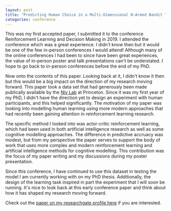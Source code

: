 ```yaml
---
layout: post
title: "Predicting Human Choice in a Multi-Dimensional N-Armed Bandit Task Using Actor-Critic Feature Reinforcement Learning"
categories: conference
---
```


This was my first accepted paper, I submitted it to the conference Reinforcement Learning and Decision Making in 2019. I attended the conference which was a great experience. I didn't know then but it would be one of the few in-person conferences I would attend! Although many of the online conferences I had been to since have been great experiences, the value of in-person poster and talk presentations can't be understated. I hope to go back to in-person conferences before the end of my PhD. 

Now onto the contents of this paper. Looking back at it, I didn't know it then but this would be a big impact on the direction of my research moving forward. This paper took a data set that had generously been made publically available by the [Niv Lab](https://nivlab.princeton.edu/) at Princeton. Since it was my first year of my PhD, I didn't have the direction yet to design an experiment with human participants, and this helped significantly. The motivation of my paper was looking into modelling human learning using more modern approaches that had recently been gaining attention in reinforcement learning research. 

The specific method I looked into was actor-critic reinforcement learning, which had been used in both artificial intelligence research as well as some cognitive modelling approaches. The difference in predictive accruacy was modest, but from my perspective the paper serves to support the body of work that uses more complex and modern reinforcement learning and artificial intelligence methods for cognitive modelling. This contribution was the focus of my paper writing and my discussions during my poster presentation. 

Since this conference, I have continued to use this dataset in testing the model I am currently working with on my PhD thesis. Additionally, the design of the learning task inspired in part the experiment that I will soon be running. It's nice to look back at this early conference paper and think about how it has shaped my research moving forward. 

Check out the [paper on my researchgate profile here](https://www.researchgate.net/publication/335663034_Predicting_Human_Choice_in_a_Multi-Dimensional_N-Armed_Bandit_Task_Using_Actor-Critic_Feature_Reinforcement_Learning) if you are interested.  
